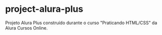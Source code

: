# project-alura-plus
Projeto Alura Plus construído durante o curso "Praticando HTML/CSS" da Alura Cursos Online. 
